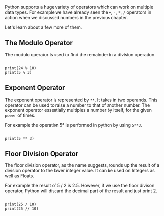 Python supports a huge variety of operators which can work on multiple data types. For example we have already seen the `+`, `-`, `*`, `/` operators in action when we discussed numbers in the previous chapter.

Let's learn about a few more of them.

## The Modulo Operator
The modulo operator is used to find the remainder in a division operation.

<codeblock language="python" type="lesson">
<code>
print(24 % 10)
print(5 % 3)
</code>
</codeblock>

## Exponent Operator
The exponent operator is represented by `**`. It takes in two operands. This operator can be used to raise a number to that of another number.
The exponent operator essentially multiples a number by itself, for the given `power` of times.

For example the operation 5³ is performed in python by using `5**3`.

<codeblock language="python" type="lesson">
<code>
print(5 ** 3)
</code>
</codeblock>


## Floor Division Operator
The floor division operator, as the name suggests, rounds up the result of a division operator to the lower integer value. It can be used on Integers as well as Floats.

For example the result of 5 / 2 is 2.5. However, if we use the floor divison operator, Python will discard the decimal part of the result and just print 2.

<codeblock language="python" type="lesson">
<code>
print(25 / 10)
print(25 // 10)
</code>
</codeblock>